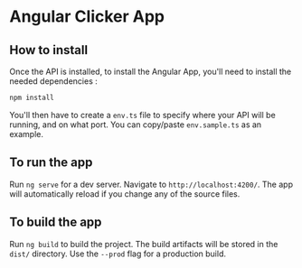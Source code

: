 # Angular Clicker App

## How to install 

Once the API is installed, to install the Angular App, you'll need to install the needed dependencies : 

```bash 
npm install
```

You'll then have to create a `env.ts` file to specify where your API will be running, and on what port. You can copy/paste `env.sample.ts` as an example.

## To run the app

Run `ng serve` for a dev server. Navigate to `http://localhost:4200/`. The app will automatically reload if you change any of the source files.

## To build the app

Run `ng build` to build the project. The build artifacts will be stored in the `dist/` directory. Use the `--prod` flag for a production build.
